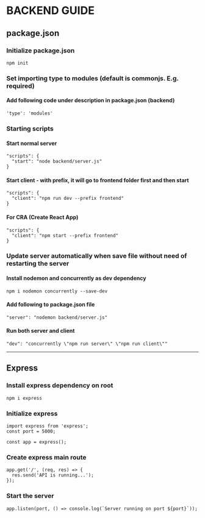 # BACKEND GUIDE

## package.json

### Initialize package.json

`npm init`

### Set importing type to modules (default is commonjs. E.g. required)

#### Add following code under description in package.json (backend)
```
'type': 'modules'
```

### Starting scripts

#### Start normal server
```
"scripts": {
  "start": "node backend/server.js"
}
```

#### Start client - with prefix, it will go to frontend folder first and then start
```
"scripts": {
  "client": "npm run dev --prefix frontend"
}
```

#### For CRA (Create React App)
```
"scripts": {
  "client": "npm start --prefix frontend"
}
```

### Update server automatically when save file without need of restarting the server

#### Install nodemon and concurrently as dev dependency

`npm i nodemon concurrently --save-dev`

#### Add following to package.json file
```
"server": "nodemon backend/server.js"
```

#### Run both server and client
```
"dev": "concurrently \"npm run server\" \"npm run client\""
```
---

## Express

### Install express dependency on root

`npm i express`

### Initialize express

```
import express from 'express';
const port = 5000;

const app = express();
```

### Create express main route

```
app.get('/', (req, res) => {
  res.send('API is running...');
});
```

### Start the server

```
app.listen(port, () => console.log(`Server running on port ${port}`));
```

